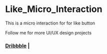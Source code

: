 # Like_Micro_Interaction
This is a micro interaction for for like button

Follow me for more UI/UX design projects
### [Dribbble](https://dribbble.com/TheNeelOfficial) |

